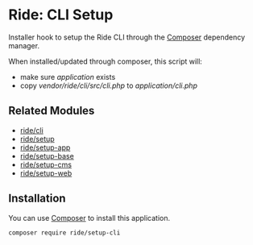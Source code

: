 # Ride: CLI Setup

Installer hook to setup the Ride CLI through the [Composer](http://getcomposer.org) dependency manager.

When installed/updated through composer, this script will:

* make sure _application_ exists
* copy _vendor/ride/cli/src/cli.php_ to _application/cli.php_

## Related Modules

- [ride/cli](https://github.com/all-ride/ride-cli)
- [ride/setup](https://github.com/all-ride/ride-setup-app)
- [ride/setup-app](https://github.com/all-ride/ride-setup-app)
- [ride/setup-base](https://github.com/all-ride/ride-setup-base)
- [ride/setup-cms](https://github.com/all-ride/ride-setup-cms)
- [ride/setup-web](https://github.com/all-ride/ride-setup-web)

## Installation

You can use [Composer](http://getcomposer.org) to install this application.

```
composer require ride/setup-cli
```
